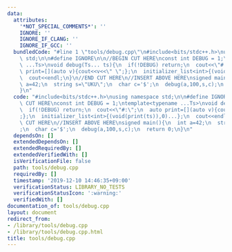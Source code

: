 ```yaml
---
data:
  attributes:
    '*NOT_SPECIAL_COMMENTS*': ''
    IGNORE: ''
    IGNORE_IF_CLANG: ''
    IGNORE_IF_GCC: ''
  bundledCode: "#line 1 \"tools/debug.cpp\"\n#include<bits/stdc++.h>\nusing namespace\
    \ std;\n\n#define IGNORE\n\n//BEGIN CUT HERE\nconst int DEBUG = 1;\ntemplate<typename\
    \ ...Ts>\nvoid debug(Ts... ts){\n  if(!DEBUG) return;\n  cout<<\"#:\";\n  auto\
    \ print=[](auto v){cout<<v<<\" \";};\n  initializer_list<int>{(void(print(ts)),0)...};\n\
    \  cout<<endl;\n}\n//END CUT HERE\n//INSERT ABOVE HERE\nsigned main(){\n  int\
    \ a=42;\n  string s=\"UKU\";\n  char c='$';\n  debug(a,100,s,c);\n  return 0;\n\
    }\n"
  code: "#include<bits/stdc++.h>\nusing namespace std;\n\n#define IGNORE\n\n//BEGIN\
    \ CUT HERE\nconst int DEBUG = 1;\ntemplate<typename ...Ts>\nvoid debug(Ts... ts){\n\
    \  if(!DEBUG) return;\n  cout<<\"#:\";\n  auto print=[](auto v){cout<<v<<\" \"\
    ;};\n  initializer_list<int>{(void(print(ts)),0)...};\n  cout<<endl;\n}\n//END\
    \ CUT HERE\n//INSERT ABOVE HERE\nsigned main(){\n  int a=42;\n  string s=\"UKU\"\
    ;\n  char c='$';\n  debug(a,100,s,c);\n  return 0;\n}\n"
  dependsOn: []
  extendedDependsOn: []
  extendedRequiredBy: []
  extendedVerifiedWith: []
  isVerificationFile: false
  path: tools/debug.cpp
  requiredBy: []
  timestamp: '2019-12-10 14:46:35+09:00'
  verificationStatus: LIBRARY_NO_TESTS
  verificationStatusIcon: ':warning:'
  verifiedWith: []
documentation_of: tools/debug.cpp
layout: document
redirect_from:
- /library/tools/debug.cpp
- /library/tools/debug.cpp.html
title: tools/debug.cpp
---
```


